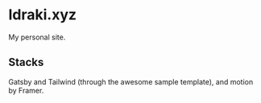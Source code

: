 # Idraki.xyz

My personal site.

## Stacks

Gatsby and Tailwind (through the awesome sample template), and motion by Framer.
